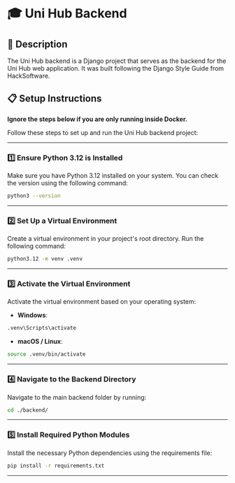 # 🎓 Uni Hub Backend

## 📝 Description

The Uni Hub backend is a Django project that serves as the backend for the Uni Hub web application. It was built
following the Django Style Guide from HackSoftware.

## 📋 Setup Instructions

**Ignore the steps below if you are only running inside Docker.**

Follow these steps to set up and run the Uni Hub backend project:

---

### 1️⃣ **Ensure Python 3.12 is Installed**

Make sure you have Python 3.12 installed on your system. You can check the version using the following command:

```bash
python3 --version
```

---

### 2️⃣ **Set Up a Virtual Environment**

Create a virtual environment in your project's root directory. Run the following command:

```bash
python3.12 -m venv .venv
```

---

### 3️⃣ **Activate the Virtual Environment**

Activate the virtual environment based on your operating system:

- **Windows**:

```bash
.venv\Scripts\activate
```

- **macOS / Linux**:

```bash
source .venv/bin/activate
```

---

### 4️⃣ **Navigate to the Backend Directory**

Navigate to the main backend folder by running:

```bash
cd ./backend/
```

---

### 5️⃣ **Install Required Python Modules**

Install the necessary Python dependencies using the requirements file:

```bash
pip install -r requirements.txt
```

---
